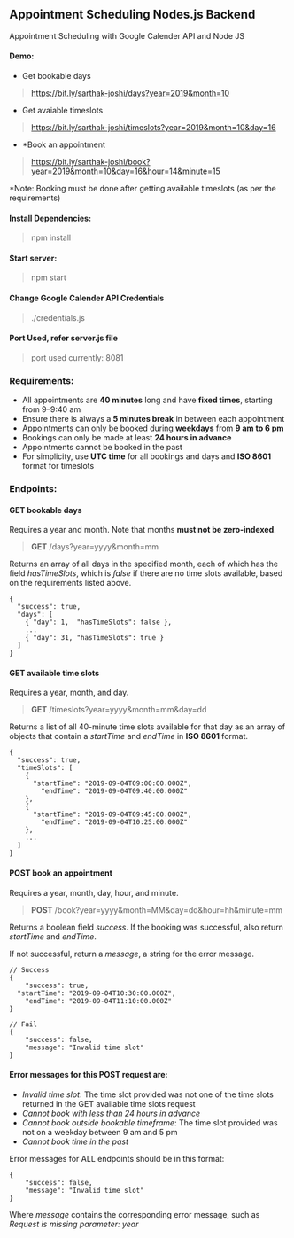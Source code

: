 ## Appointment Scheduling Nodes.js Backend
Appointment Scheduling with Google Calender API and Node JS

#### Demo:
- Get bookable days
> https://bit.ly/sarthak-joshi/days?year=2019&month=10
- Get avaiable timeslots
> https://bit.ly/sarthak-joshi/timeslots?year=2019&month=10&day=16
- *Book an appointment
> https://bit.ly/sarthak-joshi/book?year=2019&month=10&day=16&hour=14&minute=15

*Note: Booking must be done after getting available timeslots (as per the requirements)

#### Install Dependencies:
> npm install

#### Start server:
> npm start

#### Change Google Calender API Credentials 
> ./credentials.js

#### Port Used, refer server.js file
> port used currently: 8081

### Requirements:

- All appointments are __40 minutes__ long and have __fixed times__, starting from 9–9:40 am
- Ensure there is always a __5 minutes break__ in between each appointment
- Appointments can only be booked during __weekdays__ from __9 am to 6 pm__
- Bookings can only be made at least __24 hours in advance__
- Appointments cannot be booked in the past
- For simplicity, use __UTC time__ for all bookings and days and __ISO 8601__ format for timeslots 


### Endpoints:

#### GET bookable days
Requires a year and month. Note that months __must not be zero-indexed__.

> __GET__  /days?year=yyyy&month=mm

Returns an array of all days in the specified month, each of which has the field _hasTimeSlots_, which is _false_ if there are no time slots available, based on the requirements listed above.

```
{
  "success": true,
  "days": [
    { "day": 1,  "hasTimeSlots": false },
    ...
    { "day": 31, "hasTimeSlots": true }
  ]
}
```

#### GET available time slots

Requires a year, month, and day.

> __GET__  /timeslots?year=yyyy&month=mm&day=dd

Returns a list of all 40-minute time slots available for that day as an array of objects that contain a _startTime_ and _endTime_ in __ISO 8601__ format.

```
{
  "success": true,
  "timeSlots": [
    {
      "startTime": "2019-09-04T09:00:00.000Z",
        "endTime": "2019-09-04T09:40:00.000Z"
    },
    {
      "startTime": "2019-09-04T09:45:00.000Z",
        "endTime": "2019-09-04T10:25:00.000Z"
    },
    ...
  ]
}
```

#### POST book an appointment

Requires a year, month, day, hour, and minute.

> __POST__  /book?year=yyyy&month=MM&day=dd&hour=hh&minute=mm

Returns a boolean field _success_. If the booking was successful, also return _startTime_ and _endTime_.

If not successful, return a _message_, a string for the error message.

```
// Success
{
    "success": true,
  "startTime": "2019-09-04T10:30:00.000Z",
    "endTime": "2019-09-04T11:10:00.000Z"
}

// Fail
{
    "success": false,
    "message": "Invalid time slot"
}
```

#### Error messages for this POST request are:

- _Invalid time slot_: The time slot provided was not one of the time slots returned in the GET available time slots request
- _Cannot book with less than 24 hours in advance_
- _Cannot book outside bookable timeframe_: The time slot provided was not on a weekday between 9 am and 5 pm
- _Cannot book time in the past_

Error messages for ALL endpoints should be in this format:

```
{
    "success": false,
    "message": "Invalid time slot"
}
```

Where _message_ contains the corresponding error message, such as _Request is missing parameter: year_
